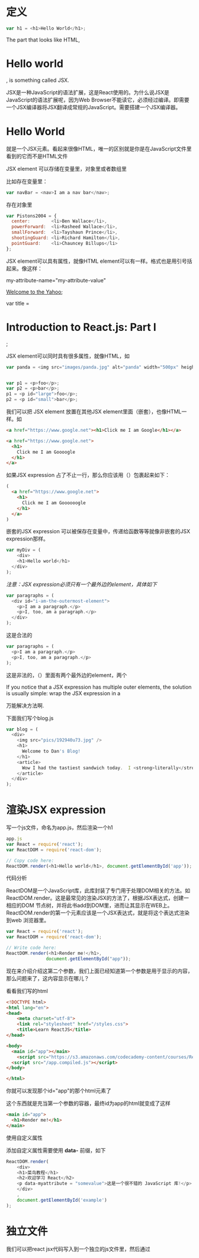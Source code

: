 # 定义

```javascript
var h1 = <h1>Hello World</h1>;
```

The part that looks like HTML, <h1>Hello world</h1>, is something called JSX.

JSX是一种JavaScript的语法扩展，这是React使用的。为什么说JSX是JavaScript的语法扩展呢，因为Web Browser不能读它，必须经过编译。即需要一个JSX编译器将JSX翻译成常规的JavaScript。需要搭建一个JSX编译器。

<h1>Hello World</h1>就是一个JSX元素。看起来很像HTML，唯一的区别就是你是在JavaScript文件里看到的它而不是HTML文件



JSX element 可以存储在变量里，对象里或者数组里

比如存在变量里：

```javascript
var navBar = <nav>I am a nav bar</nav>;
```

存在对象里

```javascript
var Pistons2004 = {
  center:        <li>Ben Wallace</li>,
  powerForward:  <li>Rasheed Wallace</li>,
  smallForward:  <li>Tayshaun Prince</li>,
  shootingGuard: <li>Richard Hamilton</li>,
  pointGuard:    <li>Chauncey Billups</li>
};
```

JSX element可以具有属性，就像HTML element可以有一样。格式也是用引号括起来。像这样：

my-attribute-name="my-attribute-value"

<a href="http://www.yahoo.com">Welcome to the Yahoo</a>;

var title = <h1 id="title">Introduction to React.js: Part I</h1>;

JSX element可以同时具有很多属性，就像HTML，如

```javascript
var panda = <img src="images/panda.jpg" alt="panda" width="500px" height="500px" />;


var p1 = <p>foo</p>;
var p2 = <p>bar</p>;
p1 = <p id="large">foo</p>;
p2 = <p id="small">bar</p>;
```

我们可以把 JSX element 放置在其他JSX element里面（嵌套），也像HTML一样。如

```html
<a href="https://www.google.net"><h1>Click me I am Google</h1></a>

<a href="https://www.google.net">
  <h1>
    Click me I am Goooogle
  </h1>
</a>
```

如果JSX expression 占了不止一行，那么你应该用（）包裹起来如下：

```html
(
  <a href="https://www.google.net">
    <h1>
      Click me I am Goooooogle
    </h1>
  </a>
)
```

嵌套的JSX expression 可以被保存在变量中，传递给函数等等就像非嵌套的JSX expression那样。

```javascript
var myDiv = (
	<div>
    <h1>Hello world</h1>
  </div>
);
```

*注意：JSX expression必须只有一个最外边的element，具体如下*

```javascript
var paragraphs = (
  <div id="i-am-the-outermost-element">
    <p>I am a paragraph.</p>
    <p>I, too, am a paragraph.</p>
  </div>
);
```

这是合法的

```javascript
var paragraphs = (
  <p>I am a paragraph.</p> 
  <p>I, too, am a paragraph.</p>
);
```

这是非法的，（）里面有两个最外边的element，两个<p></p>

If you notice that a JSX expression has multiple outer elements, the solution is usually simple: wrap the JSX expression in a <div></div>万能解决方法啊.



下面我们写个blog.js

```javascript
var blog = (
  <div>
    <img src="pics/192940u73.jpg" />
    <h1>
      Welcome to Dan's Blog!
    </h1>
    <article>
      Wow I had the tastiest sandwich today.  I <strong>literally</strong> almost freaked out.
    </article>
  </div>
);
```

# 渲染JSX expression

写一个js文件，命名为app.js，然后渲染一个h1

```javascript
app.js
var React = require('react');
var ReactDOM = require('react-dom');

// Copy code here:
ReactDOM.render(<h1>Hello world</h1>, document.getElementById('app'));
```

代码分析

ReactDOM是一个JavaScript库，此库封装了专门用于处理DOM相关的方法。如ReactDOM.render。这是最常见的渲染JSX的方法了，根据JSX表达式，创建一相应的DOM 节点树，并将此书add到DOM里，进而让其显示在WEB上。ReactDOM.render的第一个元素应该是一个JSX表达式，就是将这个表达式渲染到web 浏览器里。

```javascript
var React = require('react');
var ReactDOM = require('react-dom');

// Write code here:
ReactDOM.render(<h1>Render me!</h1>,
               document.getElementById("app"));
```

现在来介绍介绍这第二个参数，我们上面已经知道第一个参数是用于显示的内容，那么问题来了，这内容显示在哪儿？

看看我们写的html

```html
<!DOCTYPE html>
<html lang="en">
<head>
	<meta charset="utf-8">
	<link rel="stylesheet" href="/styles.css">
	<title>Learn ReactJS</title>
</head>

<body>
  <main id="app"></main>
	<script src="https://s3.amazonaws.com/codecademy-content/courses/React/react-course-bundle.min.js"></script>
  <script src="/app.compiled.js"></script>
</body>

</html>
```

你就可以发现那个id="app"的那个html元素了<main id="app"></main>这个东西就是充当第一个参数的容器，最终id为app的html就变成了这样

```html
<main id="app">
  <h1>Render me!</h1>
</main>
```

使用自定义属性

添加自定义属性需要使用 **data-** 前缀，如下

```javascript
ReactDOM.render(
	<div>
	<h1>菜鸟教程</h1>
	<h2>欢迎学习 React</h2>
    <p data-myattribute = "somevalue">这是一个很不错的 JavaScript 库!</p>
    </div>
	,
	document.getElementById('example')
);
```

# 独立文件

我们可以把react jsx代码写入到一个独立的js文件里，然后通过<script>来引用

```html
<script type="text/babel" src="helloworld_react.js"></script>
```

# JSX使用javascript表达式

JSX 使用javascript表达式很简单，只需要使用{}括起来就可以了。

如下：

```javascript
ReactDOM.render(
<div>
<h1>{1+1}</h1>
</div>,document.getElementById("app"));
```

在JSX不能使用if else语句，但是可以使用conditional（三元运算）

```javascript
<script type="text/babel">
	  var i = 1;
      ReactDOM.render(
      	<div>
      	  <h1>{i == 1 ? 'True!' : 'False'}</h1>
        </div>
      	,
      	document.getElementById('example')
      );
    </script>
```

# 样式

React 推荐使用内联样式，可以使用驼峰命名法。例如:

```javascript
var myStyle = {
  fontSize:100,
  color:'#FF0000'
};
ReactDOM.render(
<h1 style = {myStyle}>hello</h1>,
document.getElementById("app"));
```

# 注释

注释是放在{/*........*/},必须放在花括号里

```javascript
ReactDOM.render(
<div>
<h1>hello </h1>
{/*此处是注释*/}
</div>,
document.getElementById("app")
);
```

# JSX使用数组

```javascript
var arr = [
  <h1>haha</h1>,
  <h2>kkkk<h2>,
];
ReactDOM.render(
<div>{arr}</div>,document.getElementById("app"));
```

# HTML标签VS React组件

React 可以渲染 HTML 标签 (strings) 或 React 组件 (classes)。

要渲染 HTML 标签，只需在 JSX 里使用小写字母的标签名。

```
var myDivElement = <div className="foo" />;
ReactDOM.render(myDivElement, document.getElementById('example'));
```

要渲染 React 组件，只需创建一个大写字母开头的本地变量。

```
var MyComponent = React.createClass({/*...*/});
var myElement = <MyComponent someProperty={true} />;
ReactDOM.render(myElement, document.getElementById('example'));
```

React 的 JSX 使用大、小写的约定来区分本地组件的类和 HTML 标签。

`<u>***注意:***</u>`

`<u>***由于 JSX 就是 JavaScript，一些标识符像 class 和 for 不建议作为 XML 属性名。作为替代，React DOM 使用 className 和 htmlFor 来做对应的属性。***</u>`

